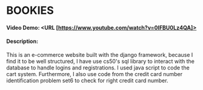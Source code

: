 # BOOKIES
#### Video Demo:  <URL [https://www.youtube.com/watch?v=0IFBU0Lz4QA]>
#### Description: 
This is an e-commerce website built with the django framework, because I find it to be well structured, I have use cs50's sql library to interact with the database to handle logins and registrations. I used java script to code the cart system. Furthermore, I also use code from the credit card number identification problem set6 to check for right credit card number.  